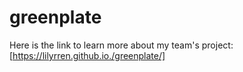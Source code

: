 # greenplate

Here is the link to learn more about my team's project:
[https://lilyrren.github.io./greenplate/]
